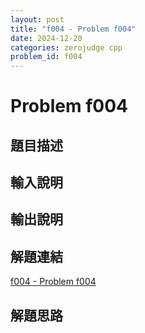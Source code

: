 ```yaml
---
layout: post
title: "f004 - Problem f004"
date: 2024-12-20
categories: zerojudge cpp
problem_id: f004
---
```


# Problem f004

## 題目描述



## 輸入說明



## 輸出說明



## 解題連結

[f004 - Problem f004](https://zerojudge.tw/ShowProblem?problemid=f004)

## 解題思路

